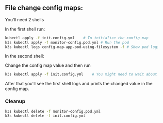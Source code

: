 ## File change config maps:
You'll need 2 shells

In the first shell run:
```bash
kubectl apply -f init.config.yml    # To initialize the config map
k3s kubectl apply -f monitor-config.pod.yml # Run the pod
k3s kubectl logs config-map-app-pod-using-filesystem -f # Show pod logs
```

In the second shell:

Change the config map value and then run
```bash
k3s kubectl apply -f init.config.yml    # You might need to wait about 1-2 minutes before the changes are propagated.
```

After that you'll see the first shell logs and prints the changed value in the config map.


### Cleanup
```bash
k3s kubectl delete -f monitor-config.pod.yml 
k3s kubectl delete -f init.config.yml
```
